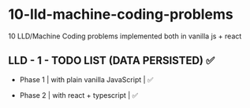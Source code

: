 # 10-lld-machine-coding-problems

10 LLD/Machine Coding problems implemented both in vanilla js + react

## LLD - 1 - TODO LIST (DATA PERSISTED) ✅

- Phase 1 | with plain vanilla JavaScript | ✅

- Phase 2 | with react + typescript | ✅
